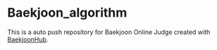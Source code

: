 # Baekjoon_algorithm
This is a auto push repository for Baekjoon Online Judge created with [BaekjoonHub](https://github.com/BaekjoonHub/BaekjoonHub).

